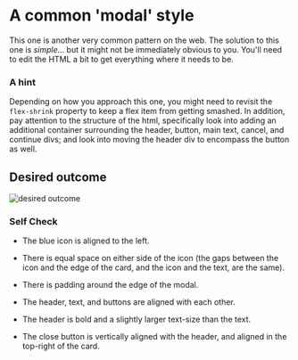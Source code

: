 # A common 'modal' style
This one is another very common pattern on the web. The solution to this one is _simple_... but it might not be immediately obvious to you. You'll need to edit the HTML a bit to get everything where it needs to be.

### A hint
Depending on how you approach this one, you might need to revisit the `flex-shrink` property to keep a flex item from getting smashed. In addition, pay attention to the structure of the html, specifically look into adding an additional container surrounding the header, button, main text, cancel, and continue divs; and look into moving the header div to encompass the button as well.

## Desired outcome

![desired outcome](./desired-outcome.png)

### Self Check

- The blue icon is aligned to the left.

- There is equal space on either side of the icon (the gaps between the icon and the edge of the card, and the icon and the text, are the same).

- There is padding around the edge of the modal.

- The header, text, and buttons are aligned with each other.

- The header is bold and a slightly larger text-size than the text.

- The close button is vertically aligned with the header, and aligned in the top-right of the card.
